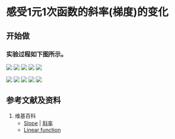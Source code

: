 # 感受1元1次函数的斜率(梯度)的变化

## 开始做

### 实验过程如下图所示。

![](/images/微分/曲线在某一点的切线/感受1元1次函数的斜率(梯度)的变化/1a1.jpg)
![](/images/微分/曲线在某一点的切线/感受1元1次函数的斜率(梯度)的变化/1a2.jpg)
![](/images/微分/曲线在某一点的切线/感受1元1次函数的斜率(梯度)的变化/1a3.jpg)
![](/images/微分/曲线在某一点的切线/感受1元1次函数的斜率(梯度)的变化/1a4.jpg)
![](/images/微分/曲线在某一点的切线/感受1元1次函数的斜率(梯度)的变化/1a5.jpg)

![](/images/微分/曲线在某一点的切线/感受1元1次函数的斜率(梯度)的变化/1a6.jpg)
![](/images/微分/曲线在某一点的切线/感受1元1次函数的斜率(梯度)的变化/1a7.jpg)
![](/images/微分/曲线在某一点的切线/感受1元1次函数的斜率(梯度)的变化/1a8.jpg)
![](/images/微分/曲线在某一点的切线/感受1元1次函数的斜率(梯度)的变化/1a9.jpg)
![](/images/微分/曲线在某一点的切线/感受1元1次函数的斜率(梯度)的变化/1a10.jpg)

## 参考文献及资料

1. 维基百科
	- [Slope](https://en.wikipedia.org/wiki/Slope) | [斜率](https://zh.wikipedia.org/wiki/%E6%96%9C%E7%8E%87) 
	- [Linear function](https://en.wikipedia.org/wiki/Linear_function) 


